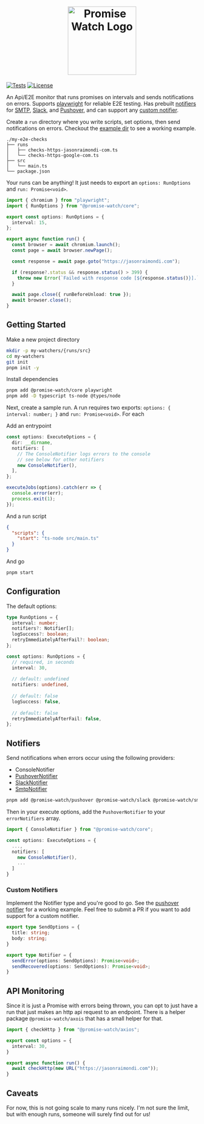 <h1 align="center">
  	<img height="180" src="https://github.com/jasonraimondi/promise-watch/raw/master/logos/promise-watch-logo-vertical.png" alt="Promise Watch Logo" />
</h1>

[![Tests](https://github.com/jasonraimondi/promise-watch/actions/workflows/test.yml/badge.svg)](https://github.com/jasonraimondi/promise-watch/actions/workflows/test.yml)
[![License](https://img.shields.io/github/license/jasonraimondi/promise-watch?color=#31C754)](./LICENSE.md)

An Api/E2E monitor that runs promises on intervals and sends notifications on errors. Supports [playwright](https://playwright.dev/) for reliable E2E testing. Has prebuilt [notifiers](#notifiers) for [SMTP](./packages/smtp), [Slack](./packages/slack), and [Pushover](./packages/pushover), and can support any [custom notifier](#custom-notifiers).

Create a `run` directory where you write scripts, set options, then send notifications on errors. Checkout the [example dir](./example) to see a working example.

```
./my-e2e-checks
├── runs
│   ├── checks-https-jasonraimondi-com.ts
│   └── checks-https-google-com.ts
├── src
│   └── main.ts
└── package.json
```

Your runs can be anything! It just needs to export an `options: RunOptions` and `run: Promise<void>`.

```typescript
import { chromium } from "playwright";
import { RunOptions } from "@promise-watch/core";

export const options: RunOptions = {
  interval: 15,
};

export async function run() {
  const browser = await chromium.launch();
  const page = await browser.newPage();

  const response = await page.goto("https://jasonraimondi.com");

  if (response?.status && response.status() > 399) {
    throw new Error(`Failed with response code [${response.status()}].`);
  }

  await page.close({ runBeforeUnload: true });
  await browser.close();
}
```

## Getting Started

Make a new project directory

```bash
mkdir -p my-watchers/{runs/src}
cd my-watchers
git init
pnpm init -y
```

Install dependencies

```bash
pnpm add @promise-watch/core playwright
pnpm add -D typescript ts-node @types/node
```

Next, create a sample run. A run requires two exports: `options: { interval: number; }` and `run: Promise<void>`. For each 

Add an entrypoint

```typescript
const options: ExecuteOptions = {
  dir: __dirname,
  notifiers: [
    // The ConsoleNotifier logs errors to the console
    // see below for other notifiers
    new ConsoleNotifier(),
  ],
};

executeJobs(options).catch(err => {
  console.error(err);
  process.exit(1);
});
```

And a run script

```json
{
  "scripts": {
    "start": "ts-node src/main.ts"
  }
}
```

And go

```bash
pnpm start
```

## Configuration

The default options:

```typescript
type RunOptions = {
  interval: number;
  notifiers?: Notifier[];
  logSuccess?: boolean;
  retryImmediatelyAfterFail?: boolean;
};

const options: RunOptions = {
  // required, in seconds
  interval: 30, 
  
  // default: undefined
  notifiers: undefined,
 
  // default: false
  logSuccess: false, 
  
  // default: false
  retryImmediatelyAfterFail: false, 
};
```

## Notifiers

Send notifications when errors occur using the following providers:

* ConsoleNotifier
* [PushoverNotifier](./packages/pushover)
* [SlackNotifier](./packages/slack)
* [SmtpNotifier](./packages/smtp)

```bash
pnpm add @promise-watch/pushover @promise-watch/slack @promise-watch/smtp
```

Then in your execute options, add the `PushoverNotifier` to your `errorNotifiers` array.

```typescript
import { ConsoleNotifier } from "@promise-watch/core";

const options: ExecuteOptions = {
  ...,
  notifiers: [
    new ConsoleNotifier(),
    ...
  ]
}
```

### Custom Notifiers

Implement the Notifier type and you're good to go. See the [pushover notifier](./packages/pushover/src/main.ts) for a working example. Feel free to submit a PR if you want to add support for a custom notifier.

```typescript
export type SendOptions = {
  title: string;
  body: string;
}

export type Notifier = {
  sendError(options: SendOptions): Promise<void>;
  sendRecovered(options: SendOptions): Promise<void>;
}
```

## API Monitoring

Since it is just a Promise with errors being thrown, you can opt to just have a run that just makes an http api request to an endpoint. There is a helper package `@promise-watch/axois` that has a small helper for that.

```typescript
import { checkHttp } from "@promise-watch/axios";

export const options = {
  interval: 30,
}

export async function run() {
  await checkHttp(new URL("https://jasonraimondi.com"));
}
```

## Caveats

For now, this is not going scale to many runs nicely. I'm not sure the limit, but with enough runs, someone will surely find out for us!
